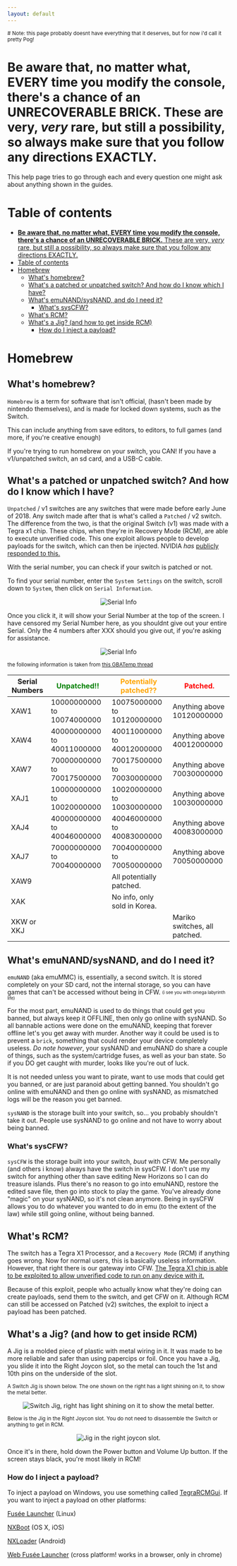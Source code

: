 ```yaml
---
layout: default
---
```


<sub># Note: this page probably doesnt have everything that it deserves, but for now i'd call it pretty Pog!</sub>

# **Be aware that, no matter what, EVERY time you modify the console, there's a chance of an UNRECOVERABLE BRICK.** These are very, *very* rare, but still a possibility, so always make sure that you follow any directions EXACTLY.

This help page tries to go through each and every question one might ask about anything shown in the guides.

# Table of contents

- [**Be aware that, no matter what, EVERY time you modify the console, there's a chance of an UNRECOVERABLE BRICK.** These are very, *very* rare, but still a possibility, so always make sure that you follow any directions EXACTLY.](#be-aware-that-no-matter-what-every-time-you-modify-the-console-theres-a-chance-of-an-unrecoverable-brick-these-are-very-very-rare-but-still-a-possibility-so-always-make-sure-that-you-follow-any-directions-exactly)
- [Table of contents](#table-of-contents)
- [Homebrew](#homebrew)
  - [What's homebrew?](#whats-homebrew)
  - [What's a patched or unpatched switch? And how do I know which I have?](#whats-a-patched-or-unpatched-switch-and-how-do-i-know-which-i-have)
  - [What's emuNAND/sysNAND, and do I need it?](#whats-emunandsysnand-and-do-i-need-it)
    - [What's sysCFW?](#whats-syscfw)
  - [What's RCM?](#whats-rcm)
  - [What's a Jig? (and how to get inside RCM)](#whats-a-jig-and-how-to-get-inside-rcm)
    - [How do I inject a payload?](#how-do-i-inject-a-payload)

# Homebrew
## What's homebrew?

`Homebrew` is a term for software that isn't official, (hasn't been made by nintendo themselves), and is made for locked down systems, such as the Switch.

This can include anything from save editors, to editors, to full games (and more, if you're creative enough)

If you're trying to run homebrew on your switch, you CAN! If you have a v1/unpatched switch, an sd card, and a USB-C cable.

## What's a patched or unpatched switch? And how do I know which I have?
`Unpatched` / v1 switches are any switches that were made before early June of 2018. Any switch made after that is what's called a `Patched` / v2 switch. The difference from the two, is that the original Switch (v1) was made with a Tegra x1 chip. These chips, when they're in Recovery Mode (RCM), are able to execute unverified code. This one exploit allows people to develop payloads for the switch, which can then be injected. NVIDIA *has* [publicly responded to this.](https://nvidia.custhelp.com/app/answers/detail/a_id/4660/~/security-notice%3A-nvidia-tegra-rcm-vulnerability)

With the serial number, you can check if your switch is patched or not.

To find your serial number, enter the `System Settings` on the switch, scroll down to `System`, then click on `Serial Information`.
<p align="center">
  <img src="./assets/images/SerialInformation1.jpg" alt="Serial Info"/>
</p>

Once you click it, it will show your Serial Number at the top of the screen. I have censored my Serial Number here, as you shouldnt give out your entire Serial. Only the 4 numbers after XXX should you give out, if you're asking for assistance.
<p align="center">
  <img src="./assets/images/SerialInformation2.jpg" alt="Serial Info"/>
</p>


<sup>the following information is taken from [this GBATemp thread](https://gbatemp.net/threads/switch-informations-by-serial-number-read-the-first-post-before-asking-questions.481215/)</sub>

| Serial Numbers | <span style="color:green">Unpatched!!</span>                | <span style="color:orange">Potentially patched??</span>        | <span style="color:red">Patched.</span>                      |
|----------------|----------------------------|------------------------------|-------------------------------|
| XAW1           | 10000000000 to 10074000000 | 10075000000 to 10120000000   | Anything above 10120000000    |
| XAW4           | 40000000000 to 40011000000 | 40011000000 to 40012000000   | Anything above 40012000000    |
| XAW7           | 70000000000 to 70017500000 | 70017500000 to 70030000000   | Anything above 70030000000    |
| XAJ1           | 10000000000 to 10020000000 | 10020000000 to 10030000000   | Anything above 10030000000    |
| XAJ4           | 40000000000 to 40046000000 | 40046000000 to 40083000000   | Anything above 40083000000    |
| XAJ7           | 70000000000 to 70040000000 | 70040000000 to 70050000000   | Anything above 70050000000    |
| XAW9           |                            | All potentially patched.     |                               |
| XAK            |                            | No info, only sold in Korea. |                               |
| XKW or XKJ     |                            |                              | Mariko switches, all patched. |

## What's emuNAND/sysNAND, and do I need it?
`emuNAND` (aka emuMMC) is, essentially, a second switch. It is stored completely on your SD card, not the internal storage, so you can have games that can't be accessed without being in CFW. <sub><sup>(i see you with omega labyrinth life)</sup></sub>

For the most part, emuNAND is used to do things that could get you banned, but always keep it OFFLINE, then only go online with sysNAND. So all bannable actions were done on the emuNAND, keeping that forever offline let's you get away with murder. Another way it could be used is to prevent a `brick`, something that could render your device completely useless. *Do note however*, your sysNAND and emuNAND do share a couple of things, such as the system/cartridge fuses, as well as your ban state. So if you DO get caught with murder, looks like you're out of luck.

It is not needed unless you want to pirate, want to use mods that could get you banned, or are just paranoid about getting banned. You shouldn't go online with emuNAND and then go online with sysNAND, as mismatched logs will be the reason you get banned.

`sysNAND` is the storage built into your switch, so... you probably shouldn't take it out. People use sysNAND to go online and not have to worry about being banned.

### What's sysCFW?
`sysCFW` is the storage built into your switch, *buut* with CFW. Me personally (and others i know) always have the switch in sysCFW. I don't use my switch for anything other than save editing New Horizons so I can do treasure islands. Plus there's no reason to go into emuNAND, restore the edited save file, then go into stock to play the game. You've already done "magic" on your sysNAND, so it's not clean anymore. Being in sysCFW allows you to do whatever you wanted to do in emu (to the extent of the law) while still going online, without being banned.

## What's RCM?

The switch has a Tegra X1 Processor, and a `Recovery Mode` (RCM) if anything goes wrong. Now for normal users, this is basically useless information. However, that right there is our gateway into CFW. [The Tegra X1 chip is able to be exploited to allow unverified code to run on any device with it.](https://nvidia.custhelp.com/app/answers/detail/a_id/4660/~/security-notice%3A-nvidia-tegra-rcm-vulnerability)

Because of this exploit, people who actually know what they're doing can create payloads, send them to the switch, and get CFW on it. Although RCM can still be accessed on Patched (v2) switches, the exploit to inject a payload has been patched.

## What's a Jig? (and how to get inside RCM)

A Jig is a molded piece of plastic with metal wiring in it. It was made to be more reliable and safer than using papercips or foil. Once you have a Jig, you slide it into the Right Joycon slot, so the metal can touch the 1st and 10th pins on the underside of the slot.  

<sub>A Switch Jig is shown below. The one shown on the right has a light shining on it, to show the metal better.</sub>
<p align="center">
  <img src="./assets/images/hbrew/SwitchJigSbS.jpg" alt="Switch Jig, right has light shining on it to show the metal better."/>
</p>

<sub>Below is the Jig in the Right Joycon slot. You do not need to disassemble the Switch or anything to get in RCM.</sub>


<p align="center">
  <img src="./assets/images/hbrew/JiggyintheThingy.jpg" alt="Jig in the right joycon slot."/>
</p>

Once it's in there, hold down the Power button and Volume Up button. If the screen stays black, you're most likely in RCM!

### How do I inject a payload?

To inject a payload on Windows, you use something called [TegraRCMGui](https://github.com/eliboa/TegraRcmGUI/releases). 
If you want to inject a payload on other platforms:

[Fusée Launcher](https://github.com/Qyriad/fusee-launcher) (Linux)

[NXBoot](https://mologie.github.io/nxboot/) (OS X, iOS)

[NXLoader](https://github.com/DavidBuchanan314/NXLoader) (Android)

[Web Fusée Launcher](https://fusee-gelee.firebaseapp.com/) (cross platform! works in a browser, only in chrome)
